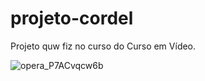 # projeto-cordel
Projeto quw fiz no curso do Curso em Vídeo.

![opera_P7ACvqcw6b](https://user-images.githubusercontent.com/116823816/202824059-c59eba47-916c-4d8b-b030-0623753bee2c.png)
